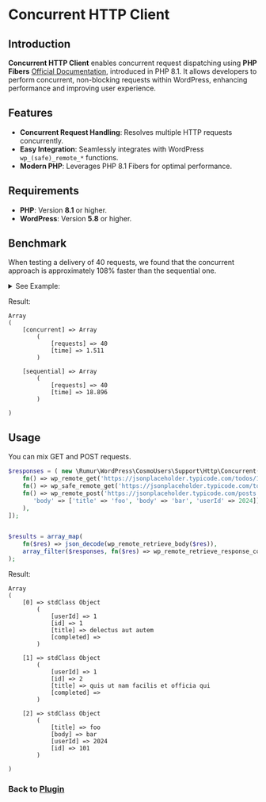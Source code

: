 # Concurrent HTTP Client

## Introduction

**Concurrent HTTP Client** enables concurrent request dispatching using **PHP Fibers** [Official Documentation](https://www.php.net/manual/en/language.fibers.php), introduced in PHP 8.1.
It allows developers to perform concurrent, non-blocking requests within WordPress, enhancing performance and improving user experience.

## Features

- **Concurrent Request Handling**: Resolves multiple HTTP requests concurrently.
- **Easy Integration**: Seamlessly integrates with WordPress `wp_(safe)_remote_*` functions.
- **Modern PHP**: Leverages PHP 8.1 Fibers for optimal performance.

## Requirements

- **PHP**: Version **8.1** or higher.
- **WordPress**: Version **5.8** or higher.

## Benchmark

When testing a delivery of 40 requests, we found that the concurrent approach is approximately 108% faster than the sequential one.

<details>
  <summary>See Example:</summary>

```php
$create_requests = fn() => array_map(
	fn($id) => fn() => wp_remote_retrieve_body(
		wp_remote_get(
			sprintf('https://jsonplaceholder.typicode.com/todos/%s/?lorem=%s', $id, wp_generate_uuid4())
		)
	), range(1, 40)
);

timer_start();

$concurrent_results = (new \Rumur\WordPress\CosmoUsers\Support\Http\Concurrent())->resolve($create_requests());

$concurrent_time = timer_stop();

timer_start();

$sequential_results = array_map('call_user_func', $create_requests());

$sequential_time = timer_stop();

echo '<pre>';
print_r( [
	'concurrent' => [
		'requests' => count( $concurrent_results ),
		'time'     => $concurrent_time,
	],
	'sequential' => [
		'requests' => count( $sequential_results ),
		'time'     => $sequential_time,
	],
] );
echo '</pre>';
exit;
```
</details>

Result:
```
Array
(
    [concurrent] => Array
        (
            [requests] => 40
            [time] => 1.511
        )

    [sequential] => Array
        (
            [requests] => 40
            [time] => 18.896
        )

)
```

## Usage

You can mix GET and POST requests.

```php
$responses = ( new \Rumur\WordPress\CosmoUsers\Support\Http\Concurrent() )->resolve([
	fn() => wp_remote_get('https://jsonplaceholder.typicode.com/todos/1'),
	fn() => wp_safe_remote_get('https://jsonplaceholder.typicode.com/todos/2'),
	fn() => wp_remote_post('https://jsonplaceholder.typicode.com/posts', [
	   'body' => ['title' => 'foo', 'body' => 'bar', 'userId' => 2024]]
	),
]);


$results = array_map(
	fn($res) => json_decode(wp_remote_retrieve_body($res)),
	array_filter($responses, fn($res) => wp_remote_retrieve_response_code($res) < 300)
);
```

Result:
```
Array
(
    [0] => stdClass Object
        (
            [userId] => 1
            [id] => 1
            [title] => delectus aut autem
            [completed] => 
        )

    [1] => stdClass Object
        (
            [userId] => 1
            [id] => 2
            [title] => quis ut nam facilis et officia qui
            [completed] => 
        )

    [2] => stdClass Object
        (
            [title] => foo
            [body] => bar
            [userId] => 2024
            [id] => 101
        )

)
```

### Back to [Plugin](./../../../README.md)
